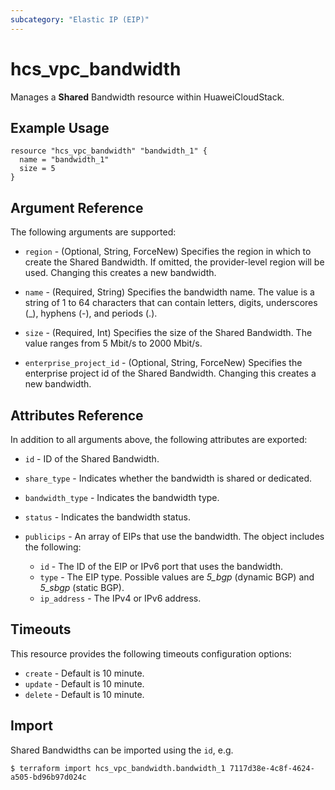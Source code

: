 ```yaml
---
subcategory: "Elastic IP (EIP)"
---
```


# hcs_vpc_bandwidth

Manages a **Shared** Bandwidth resource within HuaweiCloudStack.

## Example Usage

```hcl
resource "hcs_vpc_bandwidth" "bandwidth_1" {
  name = "bandwidth_1"
  size = 5
}
```

## Argument Reference

The following arguments are supported:

* `region` - (Optional, String, ForceNew) Specifies the region in which to create the Shared Bandwidth.
  If omitted, the provider-level region will be used. Changing this creates a new bandwidth.

* `name` - (Required, String) Specifies the bandwidth name. The value is a string of 1 to 64 characters that
  can contain letters, digits, underscores (_), hyphens (-), and periods (.).

* `size` - (Required, Int) Specifies the size of the Shared Bandwidth. The value ranges from 5 Mbit/s to 2000 Mbit/s.

* `enterprise_project_id` - (Optional, String, ForceNew) Specifies the enterprise project id of the Shared Bandwidth.
  Changing this creates a new bandwidth.

## Attributes Reference

In addition to all arguments above, the following attributes are exported:

* `id` - ID of the Shared Bandwidth.

* `share_type` - Indicates whether the bandwidth is shared or dedicated.

* `bandwidth_type` - Indicates the bandwidth type.

* `status` - Indicates the bandwidth status.

* `publicips` - An array of EIPs that use the bandwidth. The object includes the following:
  + `id` - The ID of the EIP or IPv6 port that uses the bandwidth.
  + `type` - The EIP type. Possible values are *5_bgp* (dynamic BGP) and *5_sbgp* (static BGP).
  + `ip_address` - The IPv4 or IPv6 address.

## Timeouts

This resource provides the following timeouts configuration options:

* `create` - Default is 10 minute.
* `update` - Default is 10 minute.
* `delete` - Default is 10 minute.

## Import

Shared Bandwidths can be imported using the `id`, e.g.

```
$ terraform import hcs_vpc_bandwidth.bandwidth_1 7117d38e-4c8f-4624-a505-bd96b97d024c
```
